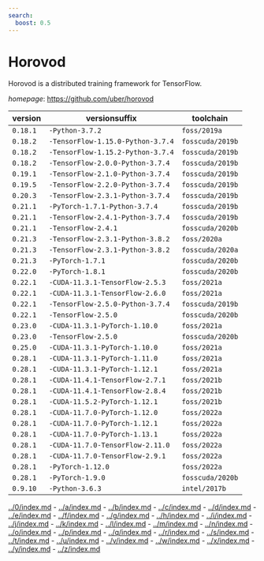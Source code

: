 ```yaml
---
search:
  boost: 0.5
---
```

# Horovod

Horovod is a distributed training framework for TensorFlow.

*homepage*: <https://github.com/uber/horovod>

version | versionsuffix | toolchain
--------|---------------|----------
``0.18.1`` | ``-Python-3.7.2`` | ``foss/2019a``
``0.18.2`` | ``-TensorFlow-1.15.0-Python-3.7.4`` | ``fosscuda/2019b``
``0.18.2`` | ``-TensorFlow-1.15.2-Python-3.7.4`` | ``fosscuda/2019b``
``0.18.2`` | ``-TensorFlow-2.0.0-Python-3.7.4`` | ``fosscuda/2019b``
``0.19.1`` | ``-TensorFlow-2.1.0-Python-3.7.4`` | ``fosscuda/2019b``
``0.19.5`` | ``-TensorFlow-2.2.0-Python-3.7.4`` | ``fosscuda/2019b``
``0.20.3`` | ``-TensorFlow-2.3.1-Python-3.7.4`` | ``fosscuda/2019b``
``0.21.1`` | ``-PyTorch-1.7.1-Python-3.7.4`` | ``fosscuda/2019b``
``0.21.1`` | ``-TensorFlow-2.4.1-Python-3.7.4`` | ``fosscuda/2019b``
``0.21.1`` | ``-TensorFlow-2.4.1`` | ``fosscuda/2020b``
``0.21.3`` | ``-TensorFlow-2.3.1-Python-3.8.2`` | ``foss/2020a``
``0.21.3`` | ``-TensorFlow-2.3.1-Python-3.8.2`` | ``fosscuda/2020a``
``0.21.3`` | ``-PyTorch-1.7.1`` | ``fosscuda/2020b``
``0.22.0`` | ``-PyTorch-1.8.1`` | ``fosscuda/2020b``
``0.22.1`` | ``-CUDA-11.3.1-TensorFlow-2.5.3`` | ``foss/2021a``
``0.22.1`` | ``-CUDA-11.3.1-TensorFlow-2.6.0`` | ``foss/2021a``
``0.22.1`` | ``-TensorFlow-2.5.0-Python-3.7.4`` | ``fosscuda/2019b``
``0.22.1`` | ``-TensorFlow-2.5.0`` | ``fosscuda/2020b``
``0.23.0`` | ``-CUDA-11.3.1-PyTorch-1.10.0`` | ``foss/2021a``
``0.23.0`` | ``-TensorFlow-2.5.0`` | ``fosscuda/2020b``
``0.25.0`` | ``-CUDA-11.3.1-PyTorch-1.10.0`` | ``foss/2021a``
``0.28.1`` | ``-CUDA-11.3.1-PyTorch-1.11.0`` | ``foss/2021a``
``0.28.1`` | ``-CUDA-11.3.1-PyTorch-1.12.1`` | ``foss/2021a``
``0.28.1`` | ``-CUDA-11.4.1-TensorFlow-2.7.1`` | ``foss/2021b``
``0.28.1`` | ``-CUDA-11.4.1-TensorFlow-2.8.4`` | ``foss/2021b``
``0.28.1`` | ``-CUDA-11.5.2-PyTorch-1.12.1`` | ``foss/2021b``
``0.28.1`` | ``-CUDA-11.7.0-PyTorch-1.12.0`` | ``foss/2022a``
``0.28.1`` | ``-CUDA-11.7.0-PyTorch-1.12.1`` | ``foss/2022a``
``0.28.1`` | ``-CUDA-11.7.0-PyTorch-1.13.1`` | ``foss/2022a``
``0.28.1`` | ``-CUDA-11.7.0-TensorFlow-2.11.0`` | ``foss/2022a``
``0.28.1`` | ``-CUDA-11.7.0-TensorFlow-2.9.1`` | ``foss/2022a``
``0.28.1`` | ``-PyTorch-1.12.0`` | ``foss/2022a``
``0.28.1`` | ``-PyTorch-1.9.0`` | ``fosscuda/2020b``
``0.9.10`` | ``-Python-3.6.3`` | ``intel/2017b``

[../0/index.md](0) - [../a/index.md](a) - [../b/index.md](b) - [../c/index.md](c) - [../d/index.md](d) - [../e/index.md](e) - [../f/index.md](f) - [../g/index.md](g) - [../h/index.md](h) - [../i/index.md](i) - [../j/index.md](j) - [../k/index.md](k) - [../l/index.md](l) - [../m/index.md](m) - [../n/index.md](n) - [../o/index.md](o) - [../p/index.md](p) - [../q/index.md](q) - [../r/index.md](r) - [../s/index.md](s) - [../t/index.md](t) - [../u/index.md](u) - [../v/index.md](v) - [../w/index.md](w) - [../x/index.md](x) - [../y/index.md](y) - [../z/index.md](z)

